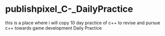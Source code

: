 # publishpixel_C-_DailyPractice
this is a place where i will copy 10 day practice of c++ to revise and pursue c++ towards game development 
Daily Practice 

